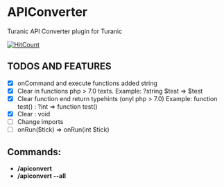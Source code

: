 # APIConverter
Turanic API Converter plugin for Turanic  

[![HitCount](http://hits.dwyl.io/Enes5519/APIConverter.svg)](http://hits.dwyl.io/Enes5519/APIConverter)

## TODOS AND FEATURES
- [x] onCommand and execute functions added string 
- [x] Clear in functions php > 7.0 texts. Example: ?string $test => $test 
- [x] Clear function end return typehints (onyl php > 7.0) Example: function test() : ?int => function test()
- [x] Clear : void
- [ ] Change imports
- [ ] onRun($tick) => onRun(int $tick)

**Commands:**
-
- **/apiconvert <plugin-directory-name>**
- **/apiconvert --all**